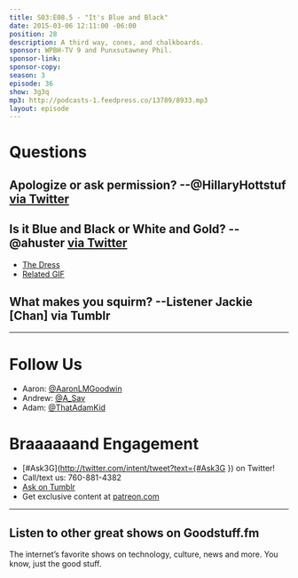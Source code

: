```yaml
---
title: S03:E08.5 - "It's Blue and Black"
date: 2015-03-06 12:11:00 -06:00
position: 28
description: A third way, cones, and chalkboards.
sponsor: WPBH-TV 9 and Punxsutawney Phil.
sponsor-link: 
sponsor-copy: 
season: 3
episode: 36
show: 3g3q
mp3: http://podcasts-1.feedpress.co/13789/8933.mp3
layout: episode
---
```


# Questions

## Apologize or ask permission? --@HillaryHottstuf [via Twitter](https://twitter.com/HillaryHottstuf/status/570035076173582336)

## Is it Blue and Black or White and Gold? --@ahuster [via Twitter](https://twitter.com/ahuster/status/571298184372363265)
- [The Dress](http://www.wired.com/2015/02/science-one-agrees-color-dress/)
- [Related GIF](http://i.imgur.com/qShH5re.gif)

## What makes you squirm? --Listener Jackie [Chan] via Tumblr

***

# Follow Us
* Aaron: [@AaronLMGoodwin](http://twitter.com/aaronlmgoodwin)
* Andrew: [@A_Sav](http://twitter.com/a_sav)
* Adam: [@ThatAdamKid](http://twitter.com/thatadamkid)

# Braaaaaand Engagement
* [#Ask3G](http://twitter.com/intent/tweet?text={#Ask3G }) on Twitter!
* Call/text us: 760-881-4382
* [Ask on Tumblr](http://3g3q.co/ask)
* Get exclusive content at [patreon.com](http://www.patreon.com/3g3q)

***

## Listen to other great shows on Goodstuff.fm
The internet’s favorite shows on technology, culture, news and more. You know, just the good stuff.
